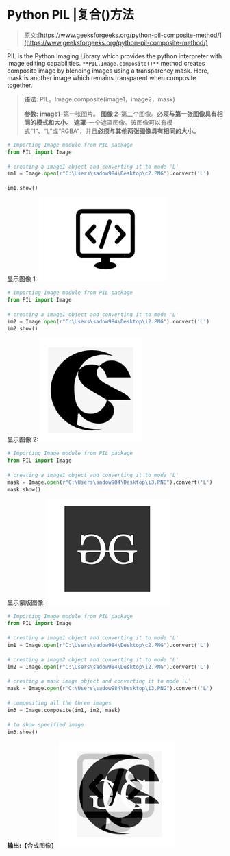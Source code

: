 # Python PIL |复合()方法

> 原文:[https://www.geeksforgeeks.org/python-pil-composite-method/](https://www.geeksforgeeks.org/python-pil-composite-method/)

PIL is the Python Imaging Library which provides the python interpreter with image editing capabilities. `**PIL.Image.composite()**` method creates composite image by blending images using a transparency mask. Here, mask is another image which remains transparent when composite together.

> **语法:** PIL。Image.composite(image1，image2，mask)
> 
> **参数:**
> **image1**–第一张图片。
> **图像 2**–第二个图像。**必须与第一张图像具有相同的模式和大小。**
> **遮罩**–一个遮罩图像。该图像可以有模式“1”、“L”或“RGBA”，并且**必须与其他两张图像具有相同的大小。**

```py
# Importing Image module from PIL package
from PIL import Image

# creating a image1 object and converting it to mode 'L'
im1 = Image.open(r"C:\Users\sadow984\Desktop\c2.PNG").convert('L')

im1.show()
```

显示图像 1:
![](img/429331fb727f95658720233266f4c843.png)

```py
# Importing Image module from PIL package
from PIL import Image

# creating a image1 object and converting it to mode 'L'
im2 = Image.open(r"C:\Users\sadow984\Desktop\i2.PNG").convert('L')
im2.show()
```

显示图像 2:
![](img/48745951a0cbcc513c3c225a3df047d7.png)

```py
# Importing Image module from PIL package
from PIL import Image

# creating a image1 object and converting it to mode 'L'
mask = Image.open(r"C:\Users\sadow984\Desktop\i3.PNG").convert('L')
mask.show()
```

显示蒙版图像:
![](img/7ed8ffb8198df212ed45124c22f1dcb0.png)

```py
# Importing Image module from PIL package
from PIL import Image

# creating a image1 object and converting it to mode 'L'
im1 = Image.open(r"C:\Users\sadow984\Desktop\c2.PNG").convert('L')

# creating a image2 object and converting it to mode 'L'
im2 = Image.open(r"C:\Users\sadow984\Desktop\i2.PNG").convert('L')

# creating a mask image object and converting it to mode 'L'
mask = Image.open(r"C:\Users\sadow984\Desktop\i3.PNG").convert('L')

# compositing all the three images
im3 = Image.composite(im1, im2, mask)

# to show specified image 
im3.show()
```

**输出:**【合成图像】
![](img/a77167ba4e1297bf469f93bd48aee947.png)